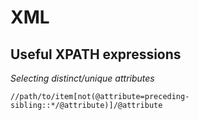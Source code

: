 # XML

## Useful XPATH expressions

*Selecting distinct/unique attributes*

	//path/to/item[not(@attribute=preceding-sibling::*/@attribute)]/@attribute